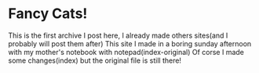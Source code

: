 # Fancy Cats!

This is the first archive I post here, I already made others sites(and I probably will post them after)
This site I made in a boring sunday afternoon with my mother's notebook with notepad(index-original)
Of corse I made some changes(index) but the original file is still there!
